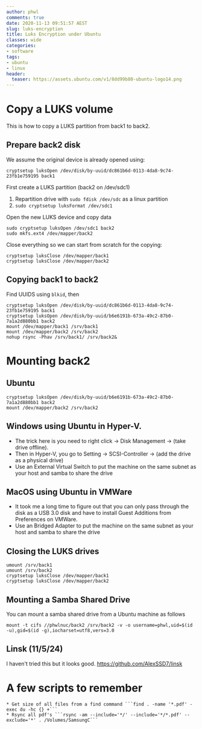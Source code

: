 ```yaml
---
author: phwl
comments: true
date: 2020-11-13 09:51:57 AEST
slug: luks-encryption
title: Luks Encryption under Ubuntu
classes: wide
categories:
- software
tags:
- ubuntu
- linux
header:
  teaser: https://assets.ubuntu.com/v1/8dd99b80-ubuntu-logo14.png
---
```


# Copy a LUKS volume
This is how to copy a LUKS partition from back1 to back2. 

## Prepare back2 disk
We assume the original device is already opened using:
```
cryptsetup luksOpen /dev/disk/by-uuid/dc861b6d-0113-4da8-9c74-23fb1e759195 back1
```

First create a LUKS partition (back2 on /dev/sdc1)
 1. Repartition drive with ```sudo fdisk /dev/sdc``` as a linux partition
 1. ```sudo cryptsetup luksFormat /dev/sdc1```

Open the new LUKS device and copy data
```
sudo cryptsetup luksOpen /dev/sdc1 back2
sudo mkfs.ext4 /dev/mapper/back2
```

Close everything so we can start from scratch for the copying:
```
cryptsetup luksClose /dev/mapper/back1
cryptsetup luksClose /dev/mapper/back2
```

## Copying back1 to back2
Find UUIDS using ```blkid```, then
```
cryptsetup luksOpen /dev/disk/by-uuid/dc861b6d-0113-4da8-9c74-23fb1e759195 back1
cryptsetup luksOpen /dev/disk/by-uuid/b6e6191b-673a-49c2-87b0-7a1a2d880bb1 back2
mount /dev/mapper/back1 /srv/back1
mount /dev/mapper/back2 /srv/back2
nohup rsync -Phav /srv/back1/ /srv/back2&
```

# Mounting  back2
## Ubuntu 
```
cryptsetup luksOpen /dev/disk/by-uuid/b6e6191b-673a-49c2-87b0-7a1a2d880bb1 back2
mount /dev/mapper/back2 /srv/back2
```

## Windows using Ubuntu in Hyper-V. 
   * The trick here is you need to right click -> Disk Management -> (take drive offline). 
   * Then in Hyper-V, you go to Setting -> SCSI-Controller -> (add the drive as a physical drive)
   * Use an External Virtual Switch to put the machine on the same subnet as your host and samba to share the drive

## MacOS using Ubuntu in VMWare 
   * It took me a long time to figure out that you can only pass through the disk as a USB 3.0 disk and have to install Guest Additions from Preferences on VMWare. 
   * Use an Bridged Adapter to put the machine on the same subnet as your host and samba to share the drive

## Closing the LUKS drives
```
umount /srv/back1
umount /srv/back2
cryptsetup luksClose /dev/mapper/back1
cryptsetup luksClose /dev/mapper/back2
```

## Mounting a Samba Shared Drive
You can mount a samba shared drive from a Ubuntu machine as follows
```
mount -t cifs //phwlnuc/back2 /srv/back2 -v -o username=phwl,uid=$(id -u),gid=$(id -g),iocharset=utf8,vers=3.0
```
## Linsk (11/5/24)
I haven't tried this but it looks good.
<https://github.com/AlexSSD7/linsk>

# A few scripts to remember
    * Get size of all files from a find command ```find . -name '*.pdf' -exec du -hc {} +```
    * Rsync all pdf's ```rsync -am --include='*/' --include='*/*.pdf' --exclude='*' . /Volumes/SamsungC```
